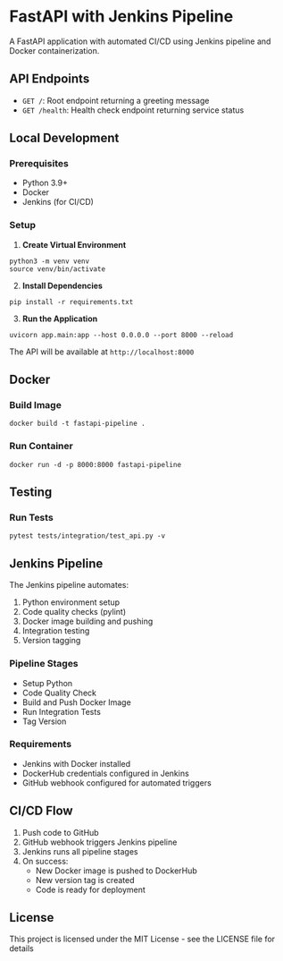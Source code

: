 # FastAPI with Jenkins Pipeline

A FastAPI application with automated CI/CD using Jenkins pipeline and Docker containerization.

## API Endpoints

- `GET /`: Root endpoint returning a greeting message
- `GET /health`: Health check endpoint returning service status

## Local Development

### Prerequisites
- Python 3.9+
- Docker
- Jenkins (for CI/CD)

### Setup

1. **Create Virtual Environment**

```
python3 -m venv venv
source venv/bin/activate
```
2. **Install Dependencies**

```
pip install -r requirements.txt
```
3. **Run the Application**
```
uvicorn app.main:app --host 0.0.0.0 --port 8000 --reload
```
The API will be available at `http://localhost:8000`

## Docker

### Build Image

```
docker build -t fastapi-pipeline .
```

### Run Container
```
docker run -d -p 8000:8000 fastapi-pipeline
```

## Testing


### Run Tests
```
pytest tests/integration/test_api.py -v
```

## Jenkins Pipeline

The Jenkins pipeline automates:
1. Python environment setup
2. Code quality checks (pylint)
3. Docker image building and pushing
4. Integration testing
5. Version tagging

### Pipeline Stages
- Setup Python
- Code Quality Check
- Build and Push Docker Image
- Run Integration Tests
- Tag Version

### Requirements
- Jenkins with Docker installed
- DockerHub credentials configured in Jenkins
- GitHub webhook configured for automated triggers

## CI/CD Flow

1. Push code to GitHub
2. GitHub webhook triggers Jenkins pipeline
3. Jenkins runs all pipeline stages
4. On success:
   - New Docker image is pushed to DockerHub
   - New version tag is created
   - Code is ready for deployment


## License

This project is licensed under the MIT License - see the LICENSE file for details
